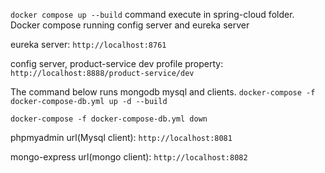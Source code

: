 `docker compose up --build` command execute in spring-cloud folder.
Docker compose running  config server and eureka server

eureka server: `http://localhost:8761`

config server, product-service dev profile property: `http://localhost:8888/product-service/dev`

The command below runs mongodb mysql and clients.
`docker-compose -f docker-compose-db.yml up -d --build`

`docker-compose -f docker-compose-db.yml down`

phpmyadmin url(Mysql client): `http://localhost:8081`

mongo-express url(mongo client): `http://localhost:8082`


